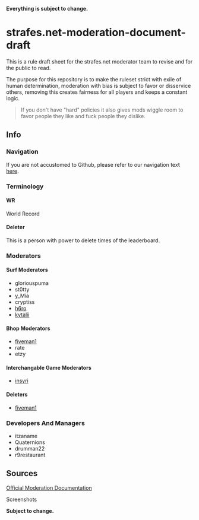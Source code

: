 **Everything is subject to change.**

# strafes.net-moderation-document-draft

This is a rule draft sheet for the strafes.net moderator team to revise and for the public to read.

The purpose for this repository is to make the ruleset strict with exile of human determination, moderation with bias is subject to favor or disservice others, removing this creates fairness for all players and keeps a constant logic.

> If you don't have "hard" policies it also gives mods wiggle room to favor people they like and fuck people they dislike.

## Info

### Navigation

If you are not accustomed to Github, please refer to our navigation text [here](https://github.com/insyri/strafes.net-moderation-document-draft/blob/main/navigation.md).

### Terminology

#### WR
World Record

#### Deleter
This is a person with power to delete times of the leaderboard.

### Moderators

#### Surf Moderators

- gloriouspuma
- st0tty
- y_Mia
- cryptiss
- [h6ro](https://github.com/1337hiro)
- [kytalii](https://github.com/Azurilex)

#### Bhop Moderators

- [fiveman1](https://github.com/fiveman1)
- rate
- etzy

#### Interchangable Game Moderators

- [insyri](https://github.com/insyri)

#### Deleters

- [fiveman1](https://github.com/fiveman1)

### Developers And Managers

- itzaname
- Quaternions
- drumman22
- r9restaurant

## Sources

[Official Moderation Documentation](https://docs.google.com/document/d/1D8i9_5HCNw1wh6CBcwK6Z-i3vq-MYuME4BJuoVD37SE/edit?usp=sharing)

Screenshots

**Subject to change.**
